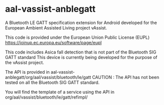 aal-vassist-anblegatt
=====================

A Bluetooth LE GATT specification extension for Android developed for the European Ambient Assisted Living project vAssist.

This code is provided under the European Union Public License (EUPL)
https://joinup.ec.europa.eu/software/page/eupl

This code includes Asica fall detection that is not part of the Bluetooth SIG GATT standard
This device is currently being developed for the purpose of the vAssist project.

The API is provided in
aal-vassist-anblegatt/org/aal/vassist/bluetooth/le/gatt
CAUTION :
The API has not been tested on all the Bluetooth SIG GATT standard.



You will find the template of a service using the API in
org/aal/vassist/bluetooth/le/gatt/refimpl/

